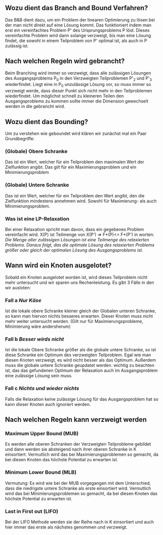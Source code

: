 ## Wozu dient das Branch and Bound Verfahren?
Das B&B dient dazu, um ein Problem der linearen Optimierung zu lösen bei der man nicht direkt auf eine Lösung kommt. Das funktioniert indem man erst ein vereinfachtes Problem P' des Ursprungsproblems P löst. Dieses vereinfachte Problem wird dann solange verzweigt, bis man eine Lösung findet, die sowohl in einem Teilproblem von P' optimal ist, als auch in P zulässig ist. 
## Nach welchen Regeln wird gebrancht?
Beim Branching wird immer so verzweigt, dass alle zulässigen Lösungen des Ausgangsproblems P<sub>0</sub> in den Verzweigten Teilproblemen P'<sub>2</sub> und P'<sub>3</sub> wiederfindet.
Liegt eine in P<sub>0</sub> unzulässige Lösung vor, so muss immer so verzweigt werde, dass dieser Punkt sich nicht mehr in den Teilproblemen wiederfindet. 
Um möglichst schnell zu kleineren Teilen den Ausgangsproblems zu kommen sollte immer die Dimension gewechselt werden in die gebrancht wird.

## Wozu dient das Bounding?
Um zu verstehen wie geboundet wird klären wir zunächst mal ein Paar Grundbegriffe: 
### (Globale) Obere Schranke
Das ist ein Wert, welcher für ein Teilproblem den maximalen Wert der Zielfunktion angibt. Das gilt für ein Maximierungsproblem und ein Minimierungsproblem
### (Globale) Untere Schranke
Das ist ein Wert, welcher für ein Teilproblem den Wert angibt, den die Zielfunktion mindestens annehmen wird. Sowohl für Maximierung- als auch Minimierungsproblem.
### Was ist eine LP-Relaxation
Bei einer Relaxation spricht man davon, dass ein gegebenes Problem vereinfacht wird. 
X(P) ist Teilmenge von X(P') => F*(P)<= F*(P') in worten: 
*Die Menge aller zulässigen Lösungen ist eine Teilmenge des relaxierten Problems. Daraus folgt, das die optimale Lösung des relaxierten Problems größer oder gleich der optimalen Lösung des Ausgangsproblems ist.* 

## Wann wird ein Knoten ausgelotet?
Sobald ein Knoten ausgelotet worden ist, wird dieses Teilproblem nicht mehr untersucht und wir sparen uns Rechenleistung.
Es gibt 3 Fälle in den wir ausloten:
### Fall a *Nur Käse*
Ist die lokale obere Schranke kleiner gleich der Globalen unteren Schranke, so kann man hiervon nichts besseres erwarten. Dieser Knoten muss nicht mehr weiter untersucht werden. (Gilt nur für Maximierungsprobleme, Minimierung wäre andersherum)
### Fall b *Besser wirds nicht*
Ist die lokale Obere Schranke größer als die globale untere Schranke, so ist diese Schranke ein Optimum des verzweigten Teilproblem. Egal wie man diesen Knoten verzweigt, es wird nicht besser als das Optimum. Außerdem muss die globale untere Schranke geupdatet werden. wichtig zu beachten ist, das das gefundenen Optimum der Relaxation auch im Ausgangsproblem eine zulässige Lösung sein muss.
### Fall c *Nichts und wieder nichts*
Falls die Relaxation keine zulässige Lösung für das Ausgangsproblem hat so kann dieser Knoten auch ignoriert werden.
## Nach welchen Regeln kann verzweigt werden
### Maximum Upper Bound (MUB)
Es werden alle oberen Schranken der Verzweigten Teilprobleme gebildet und dann werden sie absteigend nach ihrer oberen Schranke in K einsortiert. Vermutlich wird das bei Maximierungsproblemen so gemacht, da bei diesen Knoten das höchste Potential zu erwarten ist. 
### Minimum Lower Bound (MLB)
Vermutung: Es wird wie bei der MUB vorgegangen mit dem Unterschied, dass die niedrigste untere Schranke als erste einsortiert wird. Vermutlich wird das bei Minimierungsproblemen so gemacht, da bei diesen Knoten das höchste Potential zu erwarten ist. 
### Last in First out (LIFO)
Bei der LIFO Methode werden sie der Reihe nach in K einsortiert und auch hier immer das erste als nächstes genommen und verzweigt.